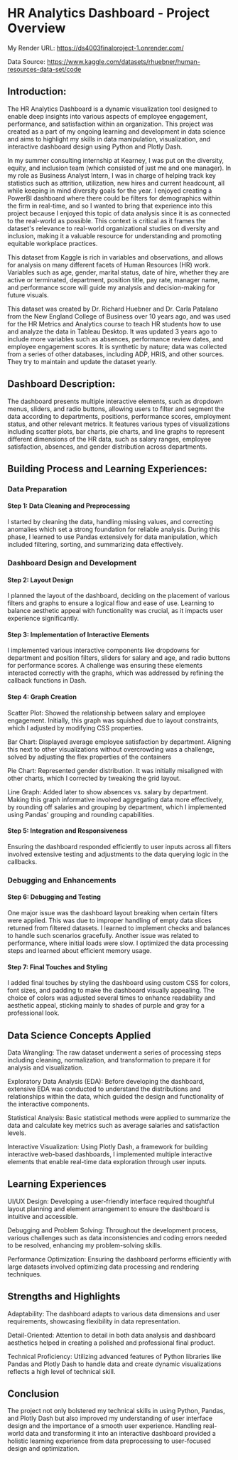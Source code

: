 # HR Analytics Dashboard - Project Overview

My Render URL: https://ds4003finalproject-1.onrender.com/

Data Source: https://www.kaggle.com/datasets/rhuebner/human-resources-data-set/code

## Introduction:

The HR Analytics Dashboard is a dynamic visualization tool designed to enable deep insights into various aspects of employee engagement, performance, and satisfaction within an organization. This project was created as a part of my ongoing learning and development in data science and aims to highlight my skills in data manipulation, visualization, and interactive dashboard design using Python and Plotly Dash.

In my summer consulting internship at Kearney, I was put on the diversity, equity, and inclusion team (which consisted of just me and one manager). In my role as Business Analyst Intern, I was in charge of helping track key statistics such as attrition, utilization, new hires and current headcount, all while keeping in mind diversity goals for the year. I enjoyed creating a PowerBI dashboard where there could be filters for demographics within the firm in real-time, and so I wanted to bring that experience into this project because I enjoyed this topic of data analysis since it is as connected to the real-world as possible. This context is critical as it frames the dataset's relevance to real-world organizational studies on diversity and inclusion, making it a valuable resource for understanding and promoting equitable workplace practices.

This dataset from Kaggle is rich in variables and observations, and allows for analysis on many different facets of Human Resources (HR) work. Variables such as age, gender, marital status, date of hire, whether they are active or terminated, department, position title, pay rate, manager name, and performance score will guide my analysis and decision-making for future visuals.

This dataset was created by Dr. Richard Huebner and Dr. Carla Patalano from the New England College of Business over 10 years ago, and was used for the HR Metrics and Analytics course to teach HR students how to use and analyze the data in Tableau Desktop. It was updated 3 years ago to include more variables such as absences, performance review dates, and employee engagement scores. It is synthetic by nature; data was collected from a series of other databases, including ADP, HRIS, and other sources. They try to maintain and update the dataset yearly.

## Dashboard Description:

The dashboard presents multiple interactive elements, such as dropdown menus, sliders, and radio buttons, allowing users to filter and segment the data according to departments, positions, performance scores, employment status, and other relevant metrics. It features various types of visualizations including scatter plots, bar charts, pie charts, and line graphs to represent different dimensions of the HR data, such as salary ranges, employee satisfaction, absences, and gender distribution across departments.

## Building Process and Learning Experiences:

### Data Preparation

#### Step 1: Data Cleaning and Preprocessing

I started by cleaning the data, handling missing values, and correcting anomalies which set a strong foundation for reliable analysis.
During this phase, I learned to use Pandas extensively for data manipulation, which included filtering, sorting, and summarizing data effectively.

### Dashboard Design and Development

#### Step 2: Layout Design

I planned the layout of the dashboard, deciding on the placement of various filters and graphs to ensure a logical flow and ease of use.
Learning to balance aesthetic appeal with functionality was crucial, as it impacts user experience significantly.

#### Step 3: Implementation of Interactive Elements

I implemented various interactive components like dropdowns for department and position filters, sliders for salary and age, and radio buttons for performance scores.
A challenge was ensuring these elements interacted correctly with the graphs, which was addressed by refining the callback functions in Dash.

#### Step 4: Graph Creation

Scatter Plot: Showed the relationship between salary and employee engagement. Initially, this graph was squished due to layout constraints, which I adjusted by modifying CSS properties.

Bar Chart: Displayed average employee satisfaction by department. Aligning this next to other visualizations without overcrowding was a challenge, solved by adjusting the flex properties of the containers

Pie Chart: Represented gender distribution. It was initially misaligned with other charts, which I corrected by tweaking the grid layout.

Line Graph: Added later to show absences vs. salary by department. Making this graph informative involved aggregating data more effectively, by rounding off salaries and grouping by department, which I implemented using Pandas' grouping and rounding capabilities.

#### Step 5: Integration and Responsiveness

Ensuring the dashboard responded efficiently to user inputs across all filters involved extensive testing and adjustments to the data querying logic in the callbacks.

### Debugging and Enhancements

#### Step 6: Debugging and Testing

One major issue was the dashboard layout breaking when certain filters were applied. This was due to improper handling of empty data slices returned from filtered datasets. I learned to implement checks and balances to handle such scenarios gracefully.
Another issue was related to performance, where initial loads were slow. I optimized the data processing steps and learned about efficient memory usage.

#### Step 7: Final Touches and Styling

I added final touches by styling the dashboard using custom CSS for colors, font sizes, and padding to make the dashboard visually appealing.
The choice of colors was adjusted several times to enhance readability and aesthetic appeal, sticking mainly to shades of purple and gray for a professional look.

## Data Science Concepts Applied

Data Wrangling: The raw dataset underwent a series of processing steps including cleaning, normalization, and transformation to prepare it for analysis and visualization.

Exploratory Data Analysis (EDA): Before developing the dashboard, extensive EDA was conducted to understand the distributions and relationships within the data, which guided the design and functionality of the interactive components.

Statistical Analysis: Basic statistical methods were applied to summarize the data and calculate key metrics such as average salaries and satisfaction levels.

Interactive Visualization: Using Plotly Dash, a framework for building interactive web-based dashboards, I implemented multiple interactive elements that enable real-time data exploration through user inputs.

## Learning Experiences

UI/UX Design: Developing a user-friendly interface required thoughtful layout planning and element arrangement to ensure the dashboard is intuitive and accessible.

Debugging and Problem Solving: Throughout the development process, various challenges such as data inconsistencies and coding errors needed to be resolved, enhancing my problem-solving skills.

Performance Optimization: Ensuring the dashboard performs efficiently with large datasets involved optimizing data processing and rendering techniques.

## Strengths and Highlights

Adaptability: The dashboard adapts to various data dimensions and user requirements, showcasing flexibility in data representation.

Detail-Oriented: Attention to detail in both data analysis and dashboard aesthetics helped in creating a polished and professional final product.

Technical Proficiency: Utilizing advanced features of Python libraries like Pandas and Plotly Dash to handle data and create dynamic visualizations reflects a high level of technical skill.

## Conclusion

The project not only bolstered my technical skills in using Python, Pandas, and Plotly Dash but also improved my understanding of user interface design and the importance of a smooth user experience. Handling real-world data and transforming it into an interactive dashboard provided a holistic learning experience from data preprocessing to user-focused design and optimization.

